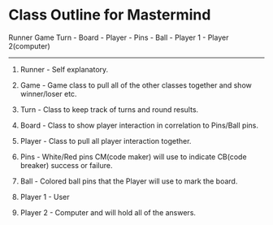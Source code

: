 # Class Outline for Mastermind

Runner
  Game
    Turn
    - Board
    - Player
        - Pins
        - Ball
        - Player 1
        - Player 2(computer)
________________________________________________________________
1. Runner - Self explanatory.

2. Game - Game class to pull all of the other classes together and show winner/loser etc.

3. Turn - Class to keep track of turns and round results.

4. Board - Class to show player interaction in correlation to Pins/Ball pins.

5. Player - Class to pull all player interaction together.

6. Pins - White/Red pins CM(code maker) will use to indicate CB(code breaker) success or failure.

7. Ball - Colored ball pins that the Player will use to mark the board.

8. Player 1 - User

9. Player 2 - Computer and will hold all of the answers.
